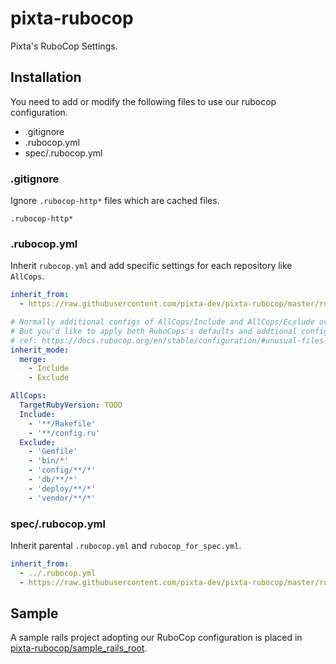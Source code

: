 # pixta-rubocop
Pixta's RuboCop Settings.

## Installation
You need to add or modify the following files to use our rubocop configuration.

* .gitignore
* .rubocop.yml
* spec/.rubocop.yml

### .gitignore
Ignore `.rubocop-http*` files which are cached files.

```git
.rubocop-http*
```

### .rubocop.yml
Inherit `rubocop.yml` and add specific settings for each repository like `AllCops`.

```yaml
inherit_from:
  - https://raw.githubusercontent.com/pixta-dev/pixta-rubocop/master/rubocop.yml

# Normally additional configs of AllCops/Include and AllCops/Ecxlude override to RuboCops's defaults.
# But you'd like to apply both RuboCops's defaults and addtional configs of AllCops/Include and AllCops/Ecxlude.
# ref: https://docs.rubocop.org/en/stable/configuration/#unusual-files-that-would-not-be-included-by-default
inherit_mode:
  merge:
    - Include
    - Exclude

AllCops:
  TargetRubyVersion: TODO
  Include:
    - '**/Rakefile'
    - '**/config.ru'
  Exclude:
    - 'Gemfile'
    - 'bin/*'
    - 'config/**/*'
    - 'db/**/*'
    - 'deploy/**/*'
    - 'vendor/**/*'
```

### spec/.rubocop.yml
Inherit parental `.rubocop.yml` and `rubocop_for_spec.yml`.

```yaml
inherit_from:
  - ../.rubocop.yml
  - https://raw.githubusercontent.com/pixta-dev/pixta-rubocop/master/rubocop_for_spec.yml
```

## Sample
A sample rails project adopting our RuboCop configuration is placed in [pixta-rubocop/sample_rails_root](https://github.com/pixta-dev/pixta-rubocop/tree/master/sample_rails_root).
